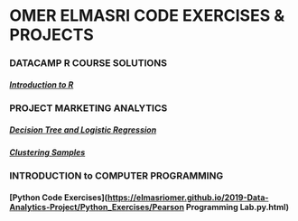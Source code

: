 # OMER ELMASRI CODE EXERCISES & PROJECTS

### DATACAMP R COURSE SOLUTIONS
##### [Introduction to R](https://elmasriomer.github.io/2019-Data-Analytics-Project/Datacamp%20Course%20Solutions/Introduction_to_R.html)

### PROJECT MARKETING ANALYTICS
##### [Decision Tree and Logistic Regression](https://elmasriomer.github.io/2019-Data-Analytics-Project/ProjectMA_BugsBunny.html) 
##### [Clustering Samples](https://elmasriomer.github.io/2019-Data-Analytics-Project/clustering_samples/ProjectMA_BugsBunny.html)

### INTRODUCTION to COMPUTER PROGRAMMING
#### [Python Code Exercises](https://elmasriomer.github.io/2019-Data-Analytics-Project/Python_Exercises/Pearson Programming Lab.py.html) 
